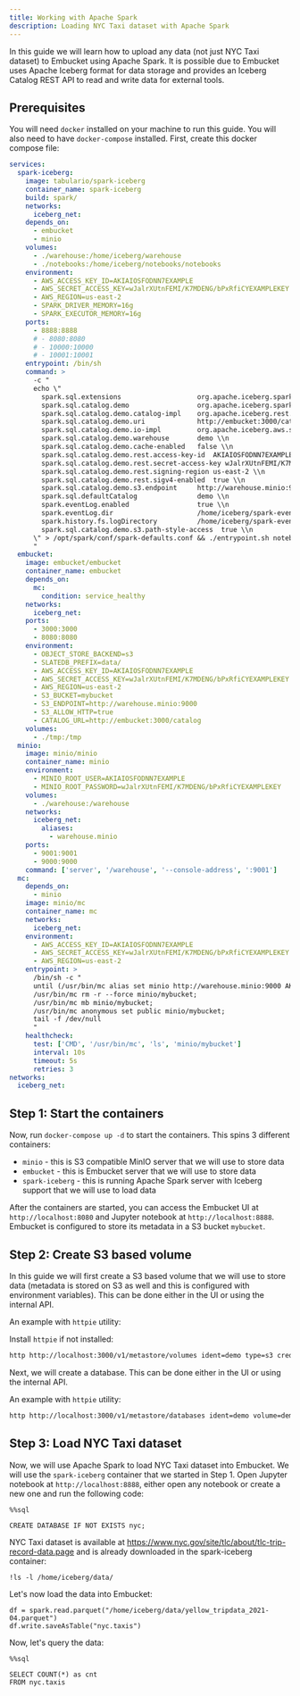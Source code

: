 ```yaml
---
title: Working with Apache Spark
description: Loading NYC Taxi dataset with Apache Spark
---
```


In this guide we will learn how to upload any data (not just NYC Taxi dataset) to Embucket using Apache Spark.
It is possible due to Embucket uses Apache Iceberg format for data storage and provides an Iceberg Catalog REST API to read and write data for external tools.

## Prerequisites

You will need `docker` installed on your machine to run this guide. You will also need to have `docker-compose` installed.
First, create this docker compose file:

```yaml
services:
  spark-iceberg:
    image: tabulario/spark-iceberg
    container_name: spark-iceberg
    build: spark/
    networks:
      iceberg_net:
    depends_on:
      - embucket
      - minio
    volumes:
      - ./warehouse:/home/iceberg/warehouse
      - ./notebooks:/home/iceberg/notebooks/notebooks
    environment:
      - AWS_ACCESS_KEY_ID=AKIAIOSFODNN7EXAMPLE
      - AWS_SECRET_ACCESS_KEY=wJalrXUtnFEMI/K7MDENG/bPxRfiCYEXAMPLEKEY
      - AWS_REGION=us-east-2
      - SPARK_DRIVER_MEMORY=16g
      - SPARK_EXECUTOR_MEMORY=16g
    ports:
      - 8888:8888
      # - 8080:8080
      # - 10000:10000
      # - 10001:10001
    entrypoint: /bin/sh
    command: >
      -c "
      echo \"
        spark.sql.extensions                   org.apache.iceberg.spark.extensions.IcebergSparkSessionExtensions \\n
        spark.sql.catalog.demo                 org.apache.iceberg.spark.SparkCatalog \\n
        spark.sql.catalog.demo.catalog-impl    org.apache.iceberg.rest.RESTCatalog \\n
        spark.sql.catalog.demo.uri             http://embucket:3000/catalog \\n
        spark.sql.catalog.demo.io-impl         org.apache.iceberg.aws.s3.S3FileIO \\n
        spark.sql.catalog.demo.warehouse       demo \\n
        spark.sql.catalog.demo.cache-enabled   false \\n
        spark.sql.catalog.demo.rest.access-key-id  AKIAIOSFODNN7EXAMPLE \\n
        spark.sql.catalog.demo.rest.secret-access-key wJalrXUtnFEMI/K7MDENG/bPxRfiCYEXAMPLEKEY \\n
        spark.sql.catalog.demo.rest.signing-region us-east-2 \\n
        spark.sql.catalog.demo.rest.sigv4-enabled  true \\n
        spark.sql.catalog.demo.s3.endpoint     http://warehouse.minio:9000 \\n
        spark.sql.defaultCatalog               demo \\n
        spark.eventLog.enabled                 true \\n 
        spark.eventLog.dir                     /home/iceberg/spark-events \\n
        spark.history.fs.logDirectory          /home/iceberg/spark-events \\n
        spark.sql.catalog.demo.s3.path-style-access  true \\n
      \" > /opt/spark/conf/spark-defaults.conf && ./entrypoint.sh notebook
      "
  embucket:
    image: embucket/embucket
    container_name: embucket
    depends_on:
      mc:
        condition: service_healthy
    networks:
      iceberg_net:
    ports:
      - 3000:3000
      - 8080:8080
    environment:
      - OBJECT_STORE_BACKEND=s3
      - SLATEDB_PREFIX=data/
      - AWS_ACCESS_KEY_ID=AKIAIOSFODNN7EXAMPLE
      - AWS_SECRET_ACCESS_KEY=wJalrXUtnFEMI/K7MDENG/bPxRfiCYEXAMPLEKEY
      - AWS_REGION=us-east-2
      - S3_BUCKET=mybucket
      - S3_ENDPOINT=http://warehouse.minio:9000
      - S3_ALLOW_HTTP=true
      - CATALOG_URL=http://embucket:3000/catalog
    volumes:
      - ./tmp:/tmp
  minio:
    image: minio/minio
    container_name: minio
    environment:
      - MINIO_ROOT_USER=AKIAIOSFODNN7EXAMPLE
      - MINIO_ROOT_PASSWORD=wJalrXUtnFEMI/K7MDENG/bPxRfiCYEXAMPLEKEY
    volumes:
      - ./warehouse:/warehouse
    networks:
      iceberg_net:
        aliases:
          - warehouse.minio
    ports:
      - 9001:9001
      - 9000:9000
    command: ['server', '/warehouse', '--console-address', ':9001']
  mc:
    depends_on:
      - minio
    image: minio/mc
    container_name: mc
    networks:
      iceberg_net:
    environment:
      - AWS_ACCESS_KEY_ID=AKIAIOSFODNN7EXAMPLE
      - AWS_SECRET_ACCESS_KEY=wJalrXUtnFEMI/K7MDENG/bPxRfiCYEXAMPLEKEY
      - AWS_REGION=us-east-2
    entrypoint: >
      /bin/sh -c "
      until (/usr/bin/mc alias set minio http://warehouse.minio:9000 AKIAIOSFODNN7EXAMPLE wJalrXUtnFEMI/K7MDENG/bPxRfiCYEXAMPLEKEY) do echo '...waiting...' && sleep 1; done;
      /usr/bin/mc rm -r --force minio/mybucket;
      /usr/bin/mc mb minio/mybucket;
      /usr/bin/mc anonymous set public minio/mybucket;
      tail -f /dev/null
      "
    healthcheck:
      test: ['CMD', '/usr/bin/mc', 'ls', 'minio/mybucket']
      interval: 10s
      timeout: 5s
      retries: 3
networks:
  iceberg_net:
```

## Step 1: Start the containers

Now, run `docker-compose up -d` to start the containers.
This spins 3 different containers:

- `minio` - this is S3 compatible MinIO server that we will use to store data
- `embucket` - this is Embucket server that we will use to store data
- `spark-iceberg` - this is running Apache Spark server with Iceberg support that we will use to load data

After the containers are started, you can access the Embucket UI at `http://localhost:8080` and Jupyter notebook at `http://localhost:8888`. Embucket is configured to store its metadata in a S3 bucket `mybucket`.

## Step 2: Create S3 based volume

In this guide we will first create a S3 based volume that we will use to store data (metadata is stored on S3 as well and this is configured with environment variables). This can be done either in the UI or using the internal API.

An example with `httpie` utility:

Install `httpie` if not installed:

```bash
http http://localhost:3000/v1/metastore/volumes ident=demo type=s3 credentials:='{"credential_type":"access_key","aws-access-key-id":"AKIAIOSFODNN7EXAMPLE","aws-secret-access-key":"wJalrXUtnFEMI/K7MDENG/bPxRfiCYEXAMPLEKEY"}' bucket=mybucket endpoint='http://warehouse.minio:9000'
```

Next, we will create a database. This can be done either in the UI or using the internal API.

An example with `httpie` utility:

```bash
http http://localhost:3000/v1/metastore/databases ident=demo volume=demo
```

## Step 3: Load NYC Taxi dataset

Now, we will use Apache Spark to load NYC Taxi dataset into Embucket. We will use the `spark-iceberg` container that we started in Step 1. Open Jupyter notebook at `http://localhost:8888`, either open any notebook or create a new one and run the following code:

```
%%sql

CREATE DATABASE IF NOT EXISTS nyc;
```

NYC Taxi dataset is available at https://www.nyc.gov/site/tlc/about/tlc-trip-record-data.page and is already downloaded in the spark-iceberg container:

```
!ls -l /home/iceberg/data/
```

Let's now load the data into Embucket:

```
df = spark.read.parquet("/home/iceberg/data/yellow_tripdata_2021-04.parquet")
df.write.saveAsTable("nyc.taxis")
```

Now, let's query the data:

```
%%sql

SELECT COUNT(*) as cnt
FROM nyc.taxis
```
